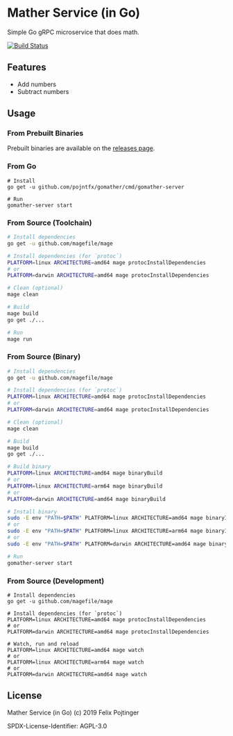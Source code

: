 # Mather Service (in Go)

Simple Go gRPC microservice that does math.

[![Build Status](https://travis-ci.com/pojntfx/gomather.svg?branch=master)](https://travis-ci.com/pojntfx/gomather)

## Features

- Add numbers
- Subtract numbers

## Usage

### From Prebuilt Binaries

Prebuilt binaries are available on the [releases page](https://github.com/pojntfx/gomather/releases/latest).

### From Go

```
# Install
go get -u github.com/pojntfx/gomather/cmd/gomather-server

# Run
gomather-server start
```

### From Source (Toolchain)

```bash
# Install dependencies
go get -u github.com/magefile/mage

# Install dependencies (for `protoc`)
PLATFORM=linux ARCHITECTURE=amd64 mage protocInstallDependencies
# or
PLATFORM=darwin ARCHITECTURE=amd64 mage protocInstallDependencies

# Clean (optional)
mage clean

# Build
mage build
go get ./...

# Run
mage run
```

### From Source (Binary)

```bash
# Install dependencies
go get -u github.com/magefile/mage

# Install dependencies (for `protoc`)
PLATFORM=linux ARCHITECTURE=amd64 mage protocInstallDependencies
# or
PLATFORM=darwin ARCHITECTURE=amd64 mage protocInstallDependencies

# Clean (optional)
mage clean

# Build
mage build
go get ./...

# Build binary
PLATFORM=linux ARCHITECTURE=amd64 mage binaryBuild
# or
PLATFORM=linux ARCHITECTURE=arm64 mage binaryBuild
# or
PLATFORM=darwin ARCHITECTURE=amd64 mage binaryBuild

# Install binary
sudo -E env "PATH=$PATH" PLATFORM=linux ARCHITECTURE=amd64 mage binaryInstall
# or
sudo -E env "PATH=$PATH" PLATFORM=linux ARCHITECTURE=arm64 mage binaryInstall
# or
sudo -E env "PATH=$PATH" PLATFORM=darwin ARCHITECTURE=amd64 mage binaryInstall

# Run
gomather-server start
```

### From Source (Development)

```
# Install dependencies
go get -u github.com/magefile/mage

# Install dependencies (for `protoc`)
PLATFORM=linux ARCHITECTURE=amd64 mage protocInstallDependencies
# or
PLATFORM=darwin ARCHITECTURE=amd64 mage protocInstallDependencies

# Watch, run and reload
PLATFORM=linux ARCHITECTURE=amd64 mage watch
# or
PLATFORM=linux ARCHITECTURE=arm64 mage watch
# or
PLATFORM=darwin ARCHITECTURE=amd64 mage watch
```

## License

Mather Service (in Go) (c) 2019 Felix Pojtinger

SPDX-License-Identifier: AGPL-3.0
